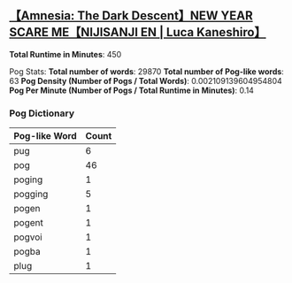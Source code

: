 ## [【Amnesia: The Dark Descent】NEW YEAR SCARE ME【NIJISANJI EN | Luca Kaneshiro】](https://www.youtube.com/watch?v=UohFZuSBQsE)
**Total Runtime in Minutes**: 450

Pog Stats:
   **Total number of words**: 29870
   **Total number of Pog-like words**: 63
   **Pog Density (Number of Pogs / Total Words)**: 0.002109139604954804
   **Pog Per Minute (Number of Pogs / Total Runtime in Minutes)**: 0.14

### Pog Dictionary
Pog-like Word | Count
--- | ---
pug | 6
pog | 46
poging | 1
pogging | 5
pogen | 1
pogent | 1
pogvoi | 1
pogba | 1
plug | 1
